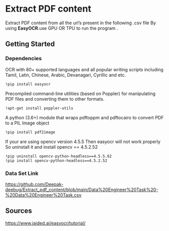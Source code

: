 # Extract PDF content
Extract PDF content from all the url’s present in the following .csv file By using **EasyOCR**.use GPU OR TPU to run the program .  
## Getting Started
### Dependencies
 OCR with 80+ supported languages and all popular writing scripts including Tamil, Latin, Chinese, Arabic, Devanagari, Cyrillic and etc.
    
    !pip install easyocr

Precompiled command-line utilities (based on Poppler) for manipulating PDF files and converting them to other formats.
    
    !apt-get install poppler-utils

A python (3.6+) module that wraps pdftoppm and pdftocairo to convert PDF to a PIL Image object

    !pip install pdf2image

If your are using opencv version 4.5.5 Then easyocr will not work properly So uninstall it and install opencv == 4.5.2.52

    !pip uninstall opencv-python-headless==4.5.5.62
    !pip install opencv-python-headless==4.5.2.52

### Data Set Link
https://github.com/Deepak-deebug/Extract_pdf_content/blob/main/Data%20Engineer%20Task%20-%20Data%20Engineer%20Task.csv

## Sources

https://www.jaided.ai/easyocr/tutorial/

